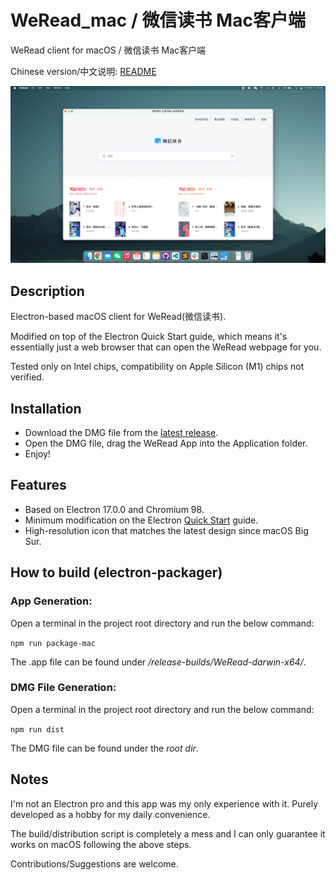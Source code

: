 # WeRead_mac / 微信读书 Mac客户端
 WeRead client for macOS / 微信读书 Mac客户端

Chinese version/中文说明: [README](README_zh_CN.md) 

![](/screenshots/WeRead_for_macOS-v1.0.0.webp)

 ## Description
 Electron-based macOS client for WeRead(微信读书).

 Modified on top of the Electron Quick Start guide, which means it's essentially just a web browser that can open the WeRead webpage for you.

 Tested only on Intel chips, compatibility on Apple Silicon (M1) chips not verified.

 ## Installation
 - Download the DMG file from the [latest release](https://github.com/NeilYXIN/WeRead_mac/releases/tag/v1.0.0).
- Open the DMG file, drag the WeRead App into the Application folder.
- Enjoy!

## Features
- Based on Electron 17.0.0 and Chromium 98.
- Minimum modification on the Electron [Quick Start](https://www.electronjs.org/docs/latest/tutorial/quick-start) guide.
- High-resolution icon that matches the latest design since macOS Big Sur.

## How to build (electron-packager)
### App Generation: 

Open a terminal in the project root directory and run the below command:

<code>npm run package-mac</code>

The .app file can be found under */release-builds/WeRead-darwin-x64/*.

### DMG File Generation:

Open a terminal in the project root directory and run the below command:

<code>npm run dist</code>

The DMG file can be found under the *root dir*.

## Notes
I'm not an Electron pro and this app was my only experience with it. Purely developed as a hobby for my daily convenience. 

The build/distribution script is completely a mess and I can only guarantee it works on macOS following the above steps. 

Contributions/Suggestions are welcome.
